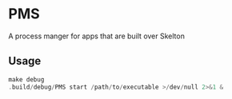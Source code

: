 # PMS

A process manger for apps that are built over Skelton


## Usage
```swift
make debug
.build/debug/PMS start /path/to/executable >/dev/null 2>&1 &
```
